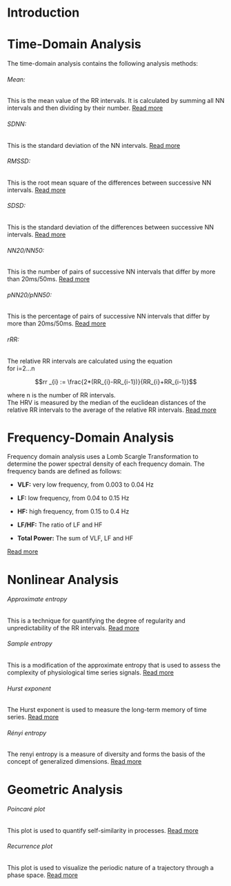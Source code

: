 # Introduction

# Time-Domain Analysis

The time-domain analysis contains the following analysis methods:

###### Mean:
This is the mean value of the RR intervals. It is calculated by summing all NN intervals and then dividing by their number. [Read more](https://en.wikipedia.org/wiki/Mean#Arithmetic_mean_(AM))

###### SDNN:
This is the standard deviation of the NN intervals. [Read more](https://en.wikipedia.org/wiki/Heart_rate_variability#Time-domain_methods[36])


###### RMSSD:
This is the root mean square of the differences between successive NN intervals. [Read more](https://en.wikipedia.org/wiki/Heart_rate_variability#Time-domain_methods[36])


###### SDSD:
This is the standard deviation of the differences between successive NN intervals. [Read more](https://en.wikipedia.org/wiki/Heart_rate_variability#Time-domain_methods[36])


###### NN20/NN50:
This is the number of pairs of successive NN intervals that differ by more than 20ms/50ms. [Read more](https://en.wikipedia.org/wiki/Heart_rate_variability#Time-domain_methods[36])


###### pNN20/pNN50:
This is the percentage of pairs of successive NN intervals that differ by more than 20ms/50ms. [Read more](https://en.wikipedia.org/wiki/Heart_rate_variability#Time-domain_methods[36])


###### rRR:
The relative RR intervals are calculated using the equation\
for i=2...n
```math
rr _{i} := \frac{2*(RR_{i}-RR_{i-1})}{RR_{i}+RR_{i-1}}
```
where n is the number of RR intervals.\
The HRV is measured by the median of the euclidean distances of the relative RR intervals to the average of the relative RR intervals. [Read more](https://marcusvollmer.github.io/HRV/files/paper_method.pdf)

# Frequency-Domain Analysis

Frequency domain analysis uses a Lomb Scargle Transformation to determine the power spectral density of each frequency domain. The frequency bands are defined as follows:

- **VLF:** very low frequency, from 0.003 to 0.04 Hz

- **LF:** low frequency, from 0.04 to 0.15 Hz

- **HF:** high frequency, from 0.15 to 0.4 Hz

- **LF/HF:** The ratio of LF and HF

- **Total Power:** The sum of VLF, LF and HF

[Read more](https://en.wikipedia.org/wiki/Heart_rate_variability#Frequency-domain_methods[36])

# Nonlinear Analysis

###### Approximate entropy

This is a technique for quantifying the degree of regularity and unpredictability of the RR intervals. [Read more](https://en.wikipedia.org/wiki/Approximate_entropy)

###### Sample entropy
This is a modification of the approximate entropy that is used to assess the complexity of physiological time series signals. [Read more](https://en.wikipedia.org/wiki/Sample_entropy)

###### Hurst exponent
The Hurst exponent is used to measure the long-term memory of time series. [Read more](https://en.wikipedia.org/wiki/Hurst_exponent)

###### Rényi entropy
The renyi entropy is a measure of diversity and forms the basis of the concept of generalized dimensions. [Read more](https://en.wikipedia.org/wiki/R%C3%A9nyi_entropy)

# Geometric Analysis

###### Poincaré plot
This plot is used to quantify self-similarity in processes. [Read more](https://en.wikipedia.org/wiki/Poincar%C3%A9_plot)

###### Recurrence plot
This plot is used to visualize the periodic nature of a trajectory through a phase space. [Read more](https://en.wikipedia.org/wiki/Recurrence_plot)
